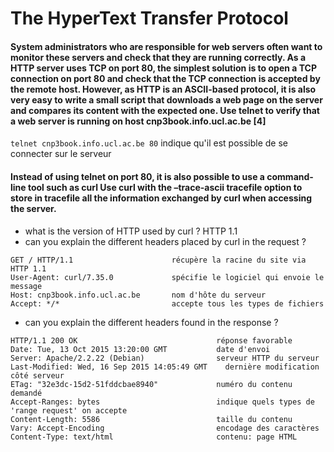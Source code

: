 
# The HyperText Transfer Protocol

#### System administrators who are responsible for web servers often want to monitor these servers and check that they are running correctly. As a HTTP server uses TCP on port 80, the simplest solution is to open a TCP connection on port 80 and check that the TCP connection is accepted by the remote host. However, as HTTP is an ASCII-based protocol, it is also very easy to write a small script that downloads a web page on the server and compares its content with the expected one. Use telnet to verify that a web server is running on host cnp3book.info.ucl.ac.be [4]

`telnet cnp3book.info.ucl.ac.be 80` indique qu'il est possible de se connecter sur le serveur

#### Instead of using telnet on port 80, it is also possible to use a command-line tool such as curl Use curl with the –trace-ascii tracefile option to store in tracefile all the information exchanged by curl when accessing the server.

 * what is the version of HTTP used by curl ? HTTP 1.1
 * can you explain the different headers placed by curl in the request ?

```
GET / HTTP/1.1                      récupère la racine du site via HTTP 1.1
User-Agent: curl/7.35.0             spécifie le logiciel qui envoie le message
Host: cnp3book.info.ucl.ac.be       nom d'hôte du serveur 
Accept: */*                         accepte tous les types de fichiers
```

 * can you explain the different headers found in the response ?

```
HTTP/1.1 200 OK                               réponse favorable 
Date: Tue, 13 Oct 2015 13:20:00 GMT           date d'envoi
Server: Apache/2.2.22 (Debian)                serveur HTTP du serveur
Last-Modified: Wed, 16 Sep 2015 14:05:49 GMT    dernière modification côté serveur
ETag: "32e3dc-15d2-51fddcbae8940"             numéro du contenu demandé
Accept-Ranges: bytes                          indique quels types de 'range request' on accepte
Content-Length: 5586                          taille du contenu 
Vary: Accept-Encoding                         encodage des caractères
Content-Type: text/html                       contenu: page HTML
```
